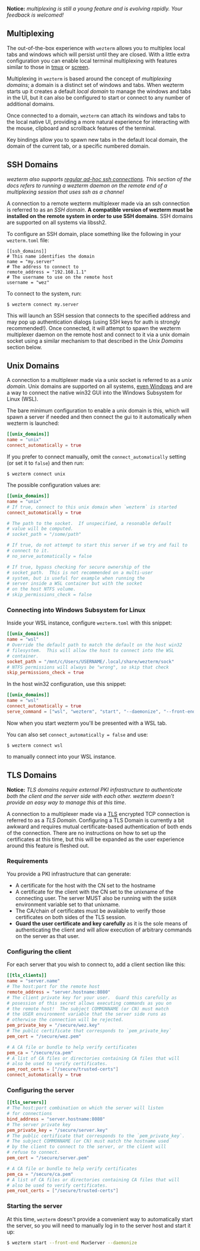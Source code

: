 **Notice:** *multiplexing is still a young feature and is evolving rapidly.
Your feedback is welcomed!*

## Multiplexing

The out-of-the-box experience with `wezterm` allows you to multiplex local tabs
and windows which will persist until they are closed.  With a little extra
configuration you can enable local terminal multiplexing with features similar
to those in [tmux](https://github.com/tmux/tmux/wiki) or [screen](https://en.wikipedia.org/wiki/GNU_Screen).

Multiplexing in `wezterm` is based around the concept of *multiplexing domains*;
a domain is a distinct set of windows and tabs.  When wezterm starts up it
creates a default *local domain* to manage the windows and tabs in the UI, but it
can also be configured to start or connect to any number of additional domains.

Once connected to a domain, `wezterm` can attach its windows and tabs to the
local native UI, providing a more natural experience for interacting with
the mouse, clipboard and scrollback features of the terminal.

Key bindings allow you to spawn new tabs in the default local domain,
the domain of the current tab, or a specific numbered domain.

## SSH Domains

*wezterm also supports [regular ad-hoc ssh connections](ssh.html).
This section of the docs refers to running a wezterm daemon on the remote end
of a multiplexing session that uses ssh as a channel*

A connection to a remote wezterm multiplexer made via an ssh connection is
referred to as an *SSH domain*.  **A compatible version of wezterm must be
installed on the remote system in order to use SSH domains**.
SSH domains are supported on all systems via libssh2.

To configure an SSH domain, place something like the following in
your `wezterm.toml` file:

```
[[ssh_domains]]
# This name identifies the domain
name = "my.server"
# The address to connect to
remote_address = "192.168.1.1"
# The username to use on the remote host
username = "wez"
```

To connect to the system, run:

```
$ wezterm connect my.server
```

This will launch an SSH session that connects to the specified address
and may pop up authentication dialogs (using SSH keys for auth is
strongly recommended!).  Once connected, it will attempt to spawn
the wezterm multiplexer daemon on the remote host and connect to
it via a unix domain socket using a similar mechanism to that
described in the *Unix Domains* section below.

## Unix Domains

A connection to a multiplexer made via a unix socket is referred to
as a *unix domain*.  Unix domains are supported on all systems,
[even Windows](https://devblogs.microsoft.com/commandline/af_unix-comes-to-windows/)
and are a way to connect the native win32 GUI into the Windows Subsystem for Linux (WSL).

The bare minimum configuration to enable a unix domain is this, which will
spawn a server if needed and then connect the gui to it automatically
when wezterm is launched:

```toml
[[unix_domains]]
name = "unix"
connect_automatically = true
```

If you prefer to connect manually, omit the `connect_automatically` setting
(or set it to `false`) and then run:

```
$ wezterm connect unix
```

The possible configuration values are:

```toml
[[unix_domains]]
name = "unix"
# If true, connect to this unix domain when `wezterm` is started
connect_automatically = true

# The path to the socket.  If unspecified, a resonable default
# value will be computed.
# socket_path = "/some/path"

# If true, do not attempt to start this server if we try and fail to
# connect to it.
# no_serve_automatically = false

# If true, bypass checking for secure ownership of the
# socket_path.  This is not recommended on a multi-user
# system, but is useful for example when running the
# server inside a WSL container but with the socket
# on the host NTFS volume.
# skip_permissions_check = false
```

### Connecting into Windows Subsystem for Linux

Inside your WSL instance, configure `wezterm.toml` with this snippet:

```toml
[[unix_domains]]
name = "wsl"
# Override the default path to match the default on the host win32
# filesystem.  This will allow the host to connect into the WSL
# container.
socket_path = "/mnt/c/Users/USERNAME/.local/share/wezterm/sock"
# NTFS permissions will always be "wrong", so skip that check
skip_permissions_check = true
```

In the host win32 configuration, use this snippet:

```toml
[[unix_domains]]
name = "wsl"
connect_automatically = true
serve_command = ["wsl", "wezterm", "start", "--daemonize", "--front-end", "MuxServer"]
```

Now when you start wezterm you'll be presented with a WSL tab.

You can also set `connect_automatically = false` and use:

```
$ wezterm connect wsl
```

to manually connect into your WSL instance.

## TLS Domains

**Notice:** *TLS domains require external PKI infrastructure to authenticate
both the client and the server side with each other. wezterm doesn't
provide an easy way to manage this at this time*.

A connection to a multiplexer made via a [TLS](https://en.wikipedia.org/wiki/Transport_Layer_Security)
encrypted TCP connection is referred to as a *TLS Domain*.  Configuring
a TLS Domain is currently a bit awkward and requires mutual certificate-based
authentication of both ends of the connection.  There are no instructions
on how to set up the certificates at this time, but this will be expanded
as the user experience around this feature is fleshed out.

### Requirements

You provide a PKI infrastructure that can generate:

  * A certificate for the host with the CN set to the hostname
  * A certificate for the client with the CN set to the unixname
    of the connecting user.  The server MUST also be running with
    the `$USER` environment variable set to that unixname.
  * The CA/chain of certificates must be available to verify those
    certificates on both sides of the TLS session.
  * **Guard the user certificate and key carefully** as it is the sole
    means of authenticating the client and will allow execution of arbitrary
    commands on the server as that user.

### Configuring the client

For each server that you wish to connect to, add a client section like this:

```toml
[[tls_clients]]
name = "server.name"
# The host:port for the remote host
remote_address = "server.hostname:8080"
# The client private key for your user.  Guard this carefully as
# posession of this secret allows executing commands as you on
# the remote host!  The subject COMMONNAME (or CN) must match
# the USER environment variable that the server side runs as
# otherwise the connection will be rejected.
pem_private_key = "/secure/wez.key"
# The public certificate that corresponds to `pem_private_key`
pem_cert = "/secure/wez.pem"

# A CA file or bundle to help verify certificates
pem_ca = "/secure/ca.pem"
# A list of CA files or directories containing CA files that will
# also be used to verify certificates.
pem_root_certs = ["/secure/trusted-certs"]
connect_automatically = true
```

### Configuring the server

```toml
[[tls_servers]]
# The host:port combination on which the server will listen
# for connections
bind_address = "server.hostname:8080"
# The server private key
pem_private_key = "/secure/server.key"
# The public certificate that corresponds to the `pem_private_key`.
# The subject COMMONNAME (or CN) must match the hostname used
# by the client to connect to the server, or the client will
# refuse to connect.
pem_cert = "/secure/server.pem"

# A CA file or bundle to help verify certificates
pem_ca = "/secure/ca.pem"
# A list of CA files or directories containing CA files that will
# also be used to verify certificates.
pem_root_certs = ["/secure/trusted-certs"]
```

### Starting the server

At this time, `wezterm` doesn't provide a convenient way to automatically
start the server, so you will need to manually log in to the server host
and start it up:

```bash
$ wezterm start --front-end MuxServer --daemonize
```
